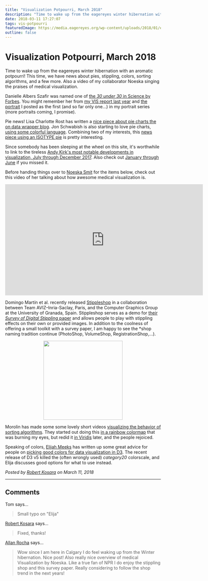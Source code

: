 ```yaml
---
title: "Visualization Potpourri, March 2018"
description: "Time to wake up from the eagereyes winter hibernation with an aromatic potpourri! This time, we have news about pies, stippling, colors, sorting algorithms, and a few more. Also a video of my collaborator Noeska singing the praises of medical visualization."
date: 2018-03-11 17:27:07
tags: vis-potpourri
featuredImage: https://media.eagereyes.org/wp-content/uploads/2018/01/eagereyes.png
outline: false
---
```


# Visualization Potpourri, March 2018

Time to wake up from the eagereyes winter hibernation with an aromatic potpourri! This time, we have news about pies, stippling, colors, sorting algorithms, and a few more. Also a video of my collaborator Noeska singing the praises of medical visualization.

Danielle Albers Szafir was named one of <a href="https://www.forbes.com/profile/danielle-szafir/">the <em>30 under 30</em> in Science by Forbes</a>. You might remember her from <a href="https://eagereyes.org/blog/2017/ieee-vis-2017-best-papers-keynote-capstone">my VIS report last year</a> and <a href="https://eagereyes.org/portrait/danielle-albers-szafir">the portrait</a> I posted as the first (and so far only one…) in my portrait series (more portraits coming, I promise).

Pie news! Lisa Charlotte Rost has written a <a href="http://academy.datawrapper.de/article/127-what-to-consider-when-creating-a-pie-chart">nice piece about pie charts the on data wrapper blog</a>. Jon Schwabish is also starting to love pie charts, <a href="http://policyviz.com/2018/01/11/fk-it-lets-use-pie-charts/">using some colorful language</a>. Combining two of my interests, this <a href="https://www.washingtonpost.com/news/wonk/wp/2017/12/06/the-richest-1-percent-now-owns-more-of-the-countrys-wealth-than-at-any-time-in-the-past-50-years/?utm_term=.58531654de98">news piece using an ISOTYPE pie</a> is pretty interesting.

Since somebody has been sleeping at the wheel on this site, it's worthwhile to link to the tireless <a href="http://www.visualisingdata.com/2018/01/10-significant-visualisation-developments-july-december-2017/">Andy Kirk's most notable developments in visualization, July through December 2017</a>. Also check out <a href="http://www.visualisingdata.com/2017/07/10-significant-visualisation-developments-january-june-2017/">January through June</a> if you missed it.

Before handing things over to <a href="http://noeskasmit.com">Noeska Smit</a> for the items below, check out this video of her talking about how awesome medical visualization is.

<p align="center"><iframe src="https://player.vimeo.com/video/258056097?h=124954f68e&title=0&byline=0&portrait=0" width="640" height="360" frameborder="0" allow="autoplay; fullscreen; picture-in-picture" allowfullscreen></iframe>
</p>

Domingo Martín et al. recently released <a href="https://tobias.isenberg.cc/VideosAndDemos/Martin2017SDS">Stippleshop</a> in a collaboration between Team AVIZ–Inria-Saclay, Paris, and the Computer Graphics Group at the University of Granada, Spain. Stippleshop serves as a demo for <a href="https://tobias.isenberg.cc/personal/papers/Martin_2017_SDS.pdf">their <em>Survey of Digital Stippling</em> paper</a> and allows people to play with stippling effects on their own or provided images. In addition to the coolness of offering a small toolkit with a survey paper, I am happy to see the *shop naming tradition continue (PhotoShop, VolumeShop, RegistrationShop,...).

<p align="center"><img class="wp-image-10421 size-full" src="https://media.eagereyes.org/wp-content/uploads/2018/01/eagereyes.png" alt="" width="256" height="256" /></p>

Morolin has made some some lovely short videos <a href="https://imgur.com/gallery/GD5gi">visualizing the behavior of sorting algorithms</a>. They started out doing this <a href="https://imgur.com/a/voutF">in a rainbow colormap</a> that was burning my eyes, but redid it <a href="https://bids.github.io/colormap/">in Viridis</a> later, and the people rejoiced.

Speaking of colors, <a href="http://elijahmeeks.com/">Elijah Meeks</a> has written up some great advice for people on <a href="https://medium.com/@Elijah_Meeks/color-advice-for-data-visualization-with-d3-js-33b5adc41c90">picking good colors for data visualization in D3</a>. The recent release of D3 v5 killed the (often wrongly used) <em>category20</em> colorscale, and Elija discusses good options for what to use instead.


_Posted by <a href="/about">Robert Kosara</a> on March 11, 2018_


<aside class="comments">

---
## Comments

Tom says…
>	Small typo on "Elija"

<a href="http://eagereyes.org/about" rel="nofollow noopener" target="_blank">Robert Kosara</a> says…
>	Fixed, thanks!

<a href="http://pages.cpsc.ucalgary.ca/~acarocha/" rel="nofollow noopener" target="_blank">Allan Rocha</a> says…
>	Wow since I am here in Calgary I do feel waking up from the Winter hibernation. Nice post! Also really nice overview of medical Visualization by Noeska. Like a true fan of NPR I do enjoy the stippling shop and this survey paper. Really considering to follow the shop trend in the next years!

</aside>

